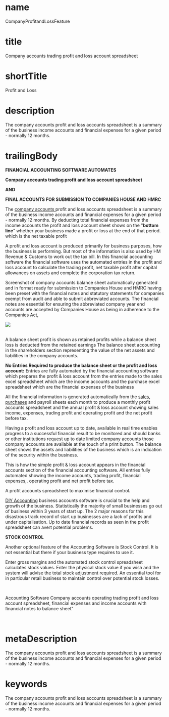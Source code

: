 # name
CompanyProfitandLossFeature

# title
Company accounts trading profit and loss account spreadsheet

# shortTitle
Profit and Loss

# description
<p>The company accounts profit and loss accounts spreadsheet is a summary of the business income accounts and financial expenses for a given period - normally 12 months.</p>

# trailingBody
<p>
    <strong>FINANCIAL ACCOUNTING SOFTWARE AUTOMATES</strong>
</p>
<p>
    <strong>Company accounts trading profit and loss account spreadsheet</strong>
</p>
<p>
    <strong>AND</strong>
</p>
<p>
    <strong>FINAL ACCOUNTS FOR SUBMISSION TO COMPANIES HOUSE AND HMRC</strong>
</p>
<p>
    The <a href="product.html?product=CompanyAccountsProduct">company accounts </a>profit and loss accounts spreadsheet is a summary of the business income accounts and financial expenses for a given period - normally 12 months. By deducting total financial expenses from the income accounts the profit and loss account sheet shows on the "<strong>bottom line</strong>" whether your business made a profit or loss at the end of that period. which is the net taxable profit
</p>
<p>A profit and loss account is produced primarily for business purposes, how the business is performing. But most of the information is also used by HM Revenue &amp; Customs to work out the tax bill. In this financial accounting software the financial software uses the automated entries in the profit and loss account to calculate the trading profit, net taxable profit after capital allowances on assets and complete the corporation tax return.</p>
<p>Screenshot of company accounts balance sheet automatically generated and in format ready for submission to Companies House and HMRC having been preset with the financial notes and statutory statements for companies exempt from audit and able to submit abbreviated accounts. The financial notes are essential for ensuring the abbreviated company year end accounts are accepted by Companies House as being in adherence to the Companies Act,</p>
<p>
    <span><img src="api/images?contentType=image/jpg&image=/uk/co/diyaccounting/ct/attachments/2719956/2720382.jpg" /></span>
</p>
<p>
    <br>
    A balance sheet profit is shown as retained profits while a balance sheet loss is deducted from the retained earnings The balance sheet accounting in the shareholders section representing the value of the net assets and liabilities in the company accounts.
</p>
<p>
    <strong>No Entries Required to produce the balance sheet or the profit and loss account:</strong> Entries are fully automated by the financial accounting software which prepares the profit &amp; loss account from the entries made to the sales excel spreadsheet which are the income accounts and the purchase excel spreadsheet which are the financial expenses of the business
</p>
<p>
    All the financial information is generated automatically from the <a href="feature.html?feature=SalesSpreadsheetFeature">sales</a>, <a href="feature.html?feature=PurchaseSpreadsheetFeature">purchases</a> and payroll sheets each month to produce a monthly profit accounts spreadsheet and the annual profit &amp; loss account showing sales income, expenses, trading profit and operating profit and the net profit before tax.
</p>
<p>Having a profit and loss account up to date, available in real time enables progress to a successful financial result to be monitored and should banks or other institutions request up to date limited company accounts those company accounts are available at the touch of a print button. The balance sheet shows the assets and liabilities of the business which is an indication of the security within the business.</p>
<p>This is how the simple profit &amp; loss account appears in the financial accounts section of the financial accounting software. All entries fully automated showing the income accounts, trading profit, financial expenses,. operating profit and net profit before tax.</p>
<p>
    A profit accounts spreadsheet to maximise financial control<strong>. 
        <br>
    </strong>
</p>
<p>
    <a href="home.html">DIY Accounting</a> business accounts software is crucial to the help and growth of the business. Statistically the majority of small businesses go out of business within 3 years of start up. The 2 major reasons for this disastrous track record of start up businesses are a lack of profits and under capitalisation. Up to date financial records as seen in the profit spreadsheet can avert potential problems.
</p>
<p>
    <strong>STOCK CONTROL</strong>
</p>
<p>Another optional feature of the Accounting Software is Stock Control. It is not essential but there if your business type requires to use it.</p>
<p>Enter gross margins and the automated stock control spreadsheet calculates stock values. Enter the physical stock value if you wish and the system will advise the total stock adjustment required. An essential tool for in particular retail business to maintain control over potential stock losses.</p>
<p>&nbsp;</p>
<p>
    Accounting Software <span>Company accounts</span> operating trading profit and loss account spreadsheet, financial expenses and income accounts with financial notes to balance sheet"
</p>
<p>&nbsp;</p>


# metaDescription
<p>The company accounts profit and loss accounts spreadsheet is a summary of the business income accounts and financial expenses for a given period - normally 12 months.</p>

# keywords
<p>The company accounts profit and loss accounts spreadsheet is a summary of the business income accounts and financial expenses for a given period - normally 12 months.</p>

